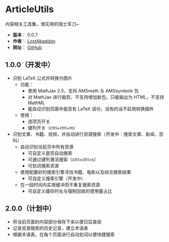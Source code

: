 # ArticleUtils

内容相关工具集，很实用的瑞士军刀~

- **版本**： 0.0.7
- **作者**： [LostAbaddon](mailto:lostabaddon@gmail.com)
- **网址**： [GitHub](https://github.com/LostAbaddon/ArticleUtils)

## 1.0.0（开发中）

-	识别 LaTeX 公式并转换为图片
	+	功能：
		*	使用 MathJax 2.5，支持 AMSmath 与 AMSsymbols 包
		*	对 MathJax 进行裁剪，不支持增加新包，只能输出为 HTML，不支持 MathML
		*	能自动识别页面中是否有 LaTeX 语句，没有的话不启用转换插件
	+	使用：
		*	选项页开关
		*	键列开关（ctrl+ctrl+m）
-	识别文章、书籍、视频，并自动进行资源搜索（开发中：搜索文章、新闻、百科）
	+	自动识别当前页中所有资源
		*	可自定义是否自动搜索
		*	可通过键列激活搜索（ctrl+ctrl+s）
		*	可划词搜索资源
	+	使用配置好的搜索引擎寻找书籍、电影以及综合搜索结果
		*	可自定义搜索引擎（开发中）
	+	在一段时间内实用缓冲而不重复搜索资源
		*	可自定义缓存时长与强制回收的使用量占比

## 2.0.0（计划中）

-	将当前页面的内容部分保存下来以便日后查阅
-	记录资源搜索的历史记录，建立术语表
-	根据术语表，在每个页面进行自动划词以便快捷搜索